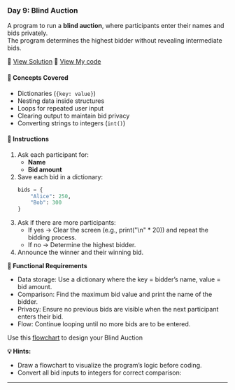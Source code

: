 ### Day 9: Blind Auction   
A program to run a **blind auction**, where participants enter their names and bids privately.  
The program determines the highest bidder without revealing intermediate bids.

📄 [View Solution](solution.py) 📄 [View My code](d9.py)  

#### 🧠 Concepts Covered
- Dictionaries (`{key: value}`)  
- Nesting data inside structures  
- Loops for repeated user input  
- Clearing output to maintain bid privacy  
- Converting strings to integers (`int()`)

#### 📝 Instructions
1. Ask each participant for:
   - **Name**
   - **Bid amount**
2. Save each bid in a dictionary:
   ```python
   bids = {
       "Alice": 250,
       "Bob": 300
   }
3. Ask if there are more participants:
   - If yes → Clear the screen (e.g., print("\n" * 20)) and repeat the bidding process.
   - If no → Determine the highest bidder.
4. Announce the winner and their winning bid.

 **📌 Functional Requirements**
   - Data storage: Use a dictionary where the key = bidder’s name, value = bid amount.
   - Comparison: Find the maximum bid value and print the name of the bidder.
   - Privacy: Ensure no previous bids are visible when the next participant enters their bid.
   - Flow: Continue looping until no more bids are to be entered.

Use this [flowchart](d9flow.png) to design your Blind Auction

**💡 Hints:**
   - Draw a flowchart to visualize the program’s logic before coding.
   - Convert all bid inputs to integers for correct comparison:

---